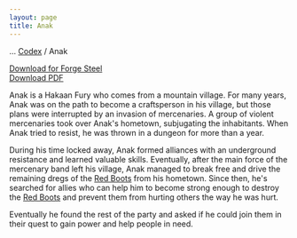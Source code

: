 ```yaml
---
layout: page
title: Anak
---
```

<span class="breadcrumbs" markdown="1">... [Codex](/codex) / Anak</span>
<div class="download-container"><a class="download-file" href="/assets/forge-steel/Anak.drawsteel-hero"><span class="download-icon"><i class="fa fa-download"></i></span><span class="download-text">Download for Forge Steel</span></a></div>
<div class="download-container"><a class="download-file" href="/assets/forge-steel/Anak.pdf" target="_blank"><span class="download-icon"><i class="fa fa-download"></i></span><span class="download-text">Download PDF</span></a></div>

Anak is a Hakaan Fury who comes from a mountain village. For many years, Anak was on the path to become a craftsperson in his village, but those plans were interrupted by an invasion of mercenaries. A group of violent mercenaries took over Anak's hometown, subjugating the inhabitants. When Anak tried to resist, he was thrown in a dungeon for more than a year.

During his time locked away, Anak formed alliances with an underground resistance and learned valuable skills. Eventually, after the main force of the mercenary band left his village, Anak managed to break free and drive the remaining dregs of the [Red Boots](/codex/organizations/red-boots) from his hometown. Since then, he's searched for allies who can help him to become strong enough to destroy the [Red Boots](/codex/organizations/red-boots) and prevent them from hurting others the way he was hurt.

Eventually he found the rest of the party and asked if he could join them in their quest to gain power and help people in need.